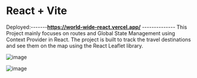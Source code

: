 # React + Vite

Deployed:-------**https://world-wide-react.vercel.app/** --------------
This Project mainly focuses on routes and Global State Management using Context Provider in React.
The project is built to track the travel destinations and see them on the map using the React Leaflet library.

![image](https://github.com/user-attachments/assets/2ff75b1a-bbf3-4195-96dd-64436639e2ce)

![image](https://github.com/user-attachments/assets/768da3a1-e0eb-4c8f-9283-714ae33d756b)

